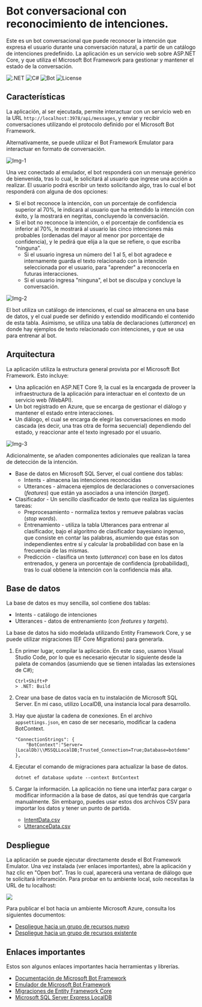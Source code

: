 # Bot conversacional con reconocimiento de intenciones.

Este es un bot conversacional que puede reconocer la intención que expresa el usuario durante una conversación natural, a partir de un catálogo de intenciones predefinido. La aplicación es un servicio web sobre ASP.NET Core, y que utiliza el Microsoft Bot Framework para gestionar y mantener el estado de la conversación.

![.NET](https://img.shields.io/badge/.NET-9.0-512BD4?logo=dotnet)
![C#](https://img.shields.io/badge/C%23-13.0-239120?logo=c-sharp)
![Bot](https://img.shields.io/badge/Microsoft_Bot_Framework-0078D4?logo=dependabot&logoColor=white)
![License](https://img.shields.io/badge/License-MIT-green)

## Características

La aplicación, al ser ejecutada, permite interactuar con un servicio web en la URL ```http://localhost:3978/api/messages```, y enviar y recibir conversaciones utilizando el protocolo definido por el Microsoft Bot Framework. 

Alternativamente, se puede utilizar el Bot Framework Emulator para interactuar en formato de conversación.

![Img-1](blob/main/docs/bot_confident.png)

Una vez conectado al emulador, el bot responderá con un mensaje genérico de bienvenida, tras lo cual, le solicitará al usuario que ingrese una acción a realizar. El usuario podrá escribir un texto solicitando algo, tras lo cual el bot responderá con alguna de dos opciones: 

* Si el bot reconoce la intención, con un porcentaje de confidencia superior al 70%, le indicará al usuario que ha entendido la intención con éxito, y la mostrará en negritas, concluyendo la conversación.
* Si el bot no reconoce la intención, o el porcentaje de confidencia es inferior al 70%, le mostrará al usuario las cinco intenciones más probables (ordenadas del mayor al menor por porcentaje de confidencia), y le pedirá que elija a la que se refiere, o que escriba "ninguna". 
    - Si el usuario ingresa un número del 1 al 5, el bot agradece e internamente guarda el texto relacionado con la intención seleccionada por el usuario, para "aprender" a reconocerla en futuras interacciones. 
    - Si el usuario ingresa "ninguna", el bot se disculpa y concluye la conversación. 

![Img-2](blob/main/docs/bot_nonconfident.png)

El bot utiliza un catálogo de intenciones, el cual se almacena en una base de datos, y el cual puede ser definido y extendido modificando el contenido de esta tabla. Asimismo, se utiliza una tabla de declaraciones (_utterance_) en donde hay ejemplos de texto relacionado con intenciones, y que se usa para entrenar al bot. 

## Arquitectura

La aplicación utiliza la estructura general provista por el Microsoft Bot Framework. Esto incluye:

* Una aplicación en ASP.NET Core 9, la cual es la encargada de proveer la infraestructura de la aplicación para interactuar en el contexto de un servicio web (WebAPI). 
* Un bot registrado en Azure, que se encarga de gestionar el diálogo y mantener el estado entre interacciones. 
* Un diálogo, el cual se encarga de elegir las conversaciones en modo cascada (es decir, una tras otra de forma secuencial) dependiendo del estado, y reaccionar ante el texto ingresado por el usuario. 

![Img-3](blob/main/docs/architecture.png)

Adicionalmente, se añaden componentes adicionales que realizan la tarea de detección de la intención. 

* Base de datos en Microsoft SQL Server, el cual contiene dos tablas:
    - Intents - almacena las intenciones reconocidas
    - Utterances - almacena ejemplos de declaraciones o conversaciones (_features_) que están ya asociados a una intención (_target_). 
* Clasificador - Un sencillo clasificador de texto que realiza las siguientes tareas:
    - Preprocesamiento - normaliza textos y remueve palabras vacías (_stop words_).
    - Entrenamiento - utiliza la tabla Utterances para entrenar al clasificador, bajo el algoritmo de clasificador bayesiano ingenuo, que consiste en contar las palabras, asumiendo que éstas son independientes entre sí y calcular la probabilidad con base en la frecuencia de las mismas. 
    - Predicción - clasifica un texto (_utterance_) con base en los datos entrenados, y genera un porcentaje de confidencia (probabilidad), tras lo cual obtiene la intención con la confidencia más alta. 

## Base de datos

La base de datos es muy sencilla, sol contiene dos tablas: 

* Intents - catálogo de intenciones
* Utterances - datos de entrenamiento (con _features_ y _targets_).

La base de datos ha sido modelada utilizando Entity Framework Core, y se puede utilizar migraciones (EF Core Migrations) para generarla. 

1. En primer lugar, compilar la aplicación. En este caso, usamos Visual Studio Code, por lo que es necesario ejecutar lo siguiente desde la paleta de comandos (asumiendo que se tienen intaladas las extensiones de C#);

    ```
    Ctrl+Shift+P
    > .NET: Build
    ```

2. Crear una base de datos vacía en tu instalación de Microsoft SQL Server. En mi caso, utilizo LocalDB, una instancia local para desarrollo. 

3. Hay que ajustar la cadena de conexiones. En el archivo ``appsettings.json``, en caso de ser necesario, modificar la cadena BotContext. 

    ```
    "ConnectionStrings": {
        "BotContext":"Server=(LocalDb)\\MSSQLLocalDB;Trusted_Connection=True;Database=botdemo"
    },
    ```

4. Ejecutar el comando de migraciones para actualizar la base de datos. 

    ```
    dotnet ef database update --context BotContext
    ```

5. Cargar la información. La aplicación no tiene una interfaz para cargar o modificar información a la base de datos, así que tendrás que cargarla manualmente. Sin embargo, puedes usar estos dos archivos CSV para importar los datos y tener un punto de partida. 
    - [IntentData.csv](blob/main/data/IntentData.csv)
    - [UtteranceData.csv](blob/main/data/UtteranceData.csv)

## Despliegue

La aplicación se puede ejecutar directamente desde el Bot Framework Emulator. Una vez instalada (ver enlaces importantes), abre la aplicación y haz clic en "Open bot". Tras lo cual, aparecerá una ventana de diálogo que te solicitará inforamción. Para probar en tu ambiente local, solo necesitas la URL de tu localhost: 

![](blob/main/docs/bot_connect.png)

Para publicar el bot hacia un ambiente Microsoft Azure, consulta los siguientes documentos:

* [Despliegue hacia un grupo de recursos nuevo](IntentBot/DeploymentTemplates/DeployWithNewResourceGroup/readme.md)
* [Despliegue hacia un grupo de recursos existente](IntentBot/DeploymentTemplates/DeployUseExistResourceGroup/readme.md)

## Enlaces importantes

Estos son algunos enlaces importantes hacia herramientas y librerías. 

* [Documentación de Microsoft Bot Framework](https://learn.microsoft.com/en-us/azure/bot-service/index-bf-sdk?view=azure-bot-service-4.0)
* [Emulador de Microsoft Bot Framework](https://github.com/microsoft/BotFramework-Emulator)
* [Migraciones de Entity Framework Core](https://learn.microsoft.com/en-us/ef/core/managing-schemas/migrations/?tabs=dotnet-core-cli)
* [Microsoft SQL Server Express LocalDB](https://learn.microsoft.com/en-us/sql/database-engine/configure-windows/sql-server-express-localdb?view=sql-server-ver17)